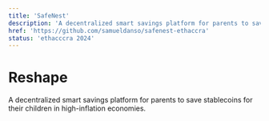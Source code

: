 ```yaml
---
title: 'SafeNest'
description: 'A decentralized smart savings platform for parents to save stablecoins for their children in high-inflation economies.'
href: 'https://github.com/samueldanso/safenest-ethaccra'
status: 'ethacccra 2024'
---
```


# Reshape

A decentralized smart savings platform for parents to save stablecoins for their children in high-inflation economies.
